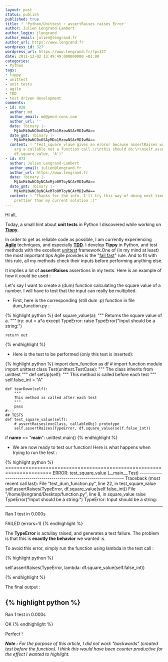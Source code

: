```yaml
---
layout: post
status: publish
published: true
title: ! 'Python/Unittest : assertRaises raises Error'
author: Julien Lengrand-Lambert
author_login: jlengrand
author_email: julien@lengrand.fr
author_url: https://www.lengrand.fr
wordpress_id: 327
wordpress_url: https://www.lengrand.fr/?p=327
date: 2011-12-02 13:49:49.000000000 +01:00
categories:
- Python
tags:
- tippy
- unittest
- unit tests
- agile
- TDD
- test driven development
comments:
- id: 828
  author: md
  author_email: md@pmcd-cons.com
  author_url: ''
  date: !binary |-
    MjAxMi0wNC0xOSAyMTo1MzowNSArMDIwMA==
  date_gmt: !binary |-
    MjAxMi0wNC0xOSAyMDo1MzowNSArMDIwMA==
  content: ! "test_square_vlaue gives an eroror because assertRaises wants for 2nd
    arg a callable not a function call.\r\nthis should do:\r\nself.assertRaises(TypeError,
    df.square_value, 'A')"
- id: 873
  author: Julien Lengrand-Lambert
  author_email: julien@lengrand.fr
  author_url: https://www.lengrand.fr
  date: !binary |-
    MjAxMi0wNC0yNCAxMjo0MToyNCArMDIwMA==
  date_gmt: !binary |-
    MjAxMi0wNC0yNCAxMTo0MToyNCArMDIwMA==
  content: ! "Thanks for the info, I'll try this way of doing next time. \r\nIt is
    prettier than my current solution :)"
---
```

Hi all,

Today, a small hint about <strong>unit tests</strong> in Python I discovered while working on <strong><a title="tippy on github" href="https://github.com/jlengrand/Tippy" target="_blank">Tippy</a></strong>.

In order to get as reliable code as possible, I am currently experiencing <strong><a title="agile" href="https://en.wikipedia.org/wiki/Agile_software_development" target="_blank">Agile</a></strong> techniques, and especially <strong><a title="TDD" href="https://fr.wikipedia.org/wiki/Test_Driven_Development" target="_blank">TDD</a></strong>. I develop <strong>Tippy</strong> in Python, and test methods with the excellent <a title="unittest framework" href="https://docs.python.org/library/unittest.html" target="_blank">unittest</a> framework.One of (in my mind at least) the most important tips Agile provides is the "<a title="fail fast" href="https://en.wikipedia.org/wiki/Fail-fast" target="_blank">fail fast</a>" rule. And to fit with this rule, all my methods check their inputs before performing anything else.

It implies a lot of <strong>assertRaises</strong> assertions in my tests. Here is an example of how it could be used :

Let's say I want to create a (dum) function calculating the square value of a number. I will have to test that the input can really be multiplied.
<ul>
	<li>First, here is the corresponding (still dum :p) function in file dum_function.py :</li>
</ul>
{% highlight python %}
def square_value(a):
    """
    Returns the square value of a.
    """
    try:
        out = a*a
    except TypeError:
        raise TypeError("Input should be a string:")

    return out
{% endhighlight %}
<ul>
	<li>Here is the test to be performed (only this test is inserted):</li>
</ul>
{% highlight python %}
import dum_function as df # import function module
import unittest
class Test(unittest.TestCase):
    """
    The class inherits from unittest
    """
    def setUp(self):
        """
        This method is called before each test
        """
        self.false_int = "A"

    def tearDown(self):
        """
        This method is called after each test
        """
        pass
    #---
    ## TESTS
    def test_square_value(self):
        # assertRaises(excClass, callableObj) prototype
        self.assertRaises(TypeError, df.square_value(self.false_int))

if __name__ == "__main__":
    unittest.main()
{% endhighlight %}
<ul>
	<li>We are now ready to test our function! Here is what happens when trying to run the test :</li>
</ul>
{% highlight python %}
======================================================================
ERROR: test_square_value (__main__.Test)
----------------------------------------------------------------------
Traceback (most recent call last):
  File "test_dum_function.py", line 22, in test_square_value
    self.assertRaises(TypeError, df.square_value(self.false_int))
  File "/home/jlengrand/Desktop/function.py", line 8, in square_value
    raise TypeError("Input should be a string:")
TypeError: Input should be a string:

----------------------------------------------------------------------
Ran 1 test in 0.000s

FAILED (errors=1)
{% endhighlight %}

The <strong>TypeError</strong> is actullay raised, and generates a test failure. The problem is that this is <strong>exactly the behavior</strong> we wanted :s.

To avoid this error, simply run the function using lambda in the test call :

{% highlight python %}

self.assertRaises(TypeError, lambda: df.square_value(self.false_int))

{% endhighlight %}

The final output :

{% highlight python %}
----------------------------------------------------------------------
Ran 1 test in 0.000s

OK
{% endhighlight %}

Perfect !

<em><strong>Note :</strong> For the purpose of this article, I did not work "backwards" (created test before the function). I think this would have been counter productive for the effect I wanted to highlight.</em>
